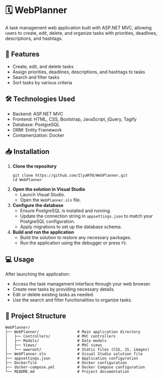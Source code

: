 <h1>🗓️ WebPlanner</h1>
<p>A task management web application built with ASP.NET MVC, allowing users to create, edit, delete, and organize tasks with priorities, deadlines, descriptions, and hashtags.</p>

<h2>🚀 Features</h2>
<ul>
  <li>Create, edit, and delete tasks</li>
  <li>Assign priorities, deadlines, descriptions, and hashtags to tasks</li>
  <li>Search and filter tasks</li>
  <li>Sort tasks by various criteria</li>
</ul>

<h2>🛠️ Technologies Used</h2>
<ul>
  <li>Backend: ASP.NET MVC</li>
  <li>Frontend: HTML, CSS, Bootstrap, JavaScript, jQuery, Tagify</li>
  <li>Database: PostgreSQL</li>
  <li>ORM: Entity Framework</li>
  <li>Containerization: Docker</li>
</ul>

<h2>📥 Installation</h2>
<ol>
  <li><strong>Clone the repository</strong>
    <pre><code>git clone https://github.com/IlyaM70/WebPlanner.git
cd WebPlanner</code></pre>
  </li>
  <li><strong>Open the solution in Visual Studio</strong>
    <ul>
      <li>Launch Visual Studio.</li>
      <li>Open the <code>WebPlanner.sln</code> file.</li>
    </ul>
  </li>
  <li><strong>Configure the database</strong>
    <ul>
      <li>Ensure PostgreSQL is installed and running.</li>
      <li>Update the connection string in <code>appsettings.json</code> to match your PostgreSQL configuration.</li>
      <li>Apply migrations to set up the database schema.</li>
    </ul>
  </li>
  <li><strong>Build and run the application</strong>
    <ul>
      <li>Build the solution to restore any necessary packages.</li>
      <li>Run the application using the debugger or press <code>F5</code>.</li>
    </ul>
  </li>
</ol>

<h2>💻 Usage</h2>
<p>After launching the application:</p>
<ul>
  <li>Access the task management interface through your web browser.</li>
  <li>Create new tasks by providing necessary details.</li>
  <li>Edit or delete existing tasks as needed.</li>
  <li>Use the search and filter functionalities to organize tasks.</li>
</ul>

<h2>📂 Project Structure</h2>
<pre><code>WebPlanner/
├── WebPlanner/                 # Main application directory
│   ├── Controllers/            # MVC controllers
│   ├── Models/                 # Data models
│   ├── Views/                  # MVC views
│   └── wwwroot/                # Static files (CSS, JS, images)
├── WebPlanner.sln              # Visual Studio solution file
├── appsettings.json            # Application configuration
├── Dockerfile                  # Docker configuration
├── docker-compose.yml          # Docker Compose configuration
└── README.md                   # Project documentation</code></pre>
